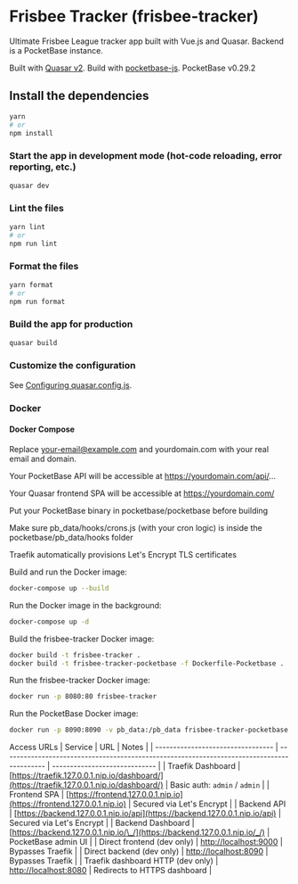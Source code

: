 # Frisbee Tracker (frisbee-tracker)

Ultimate Frisbee League tracker app built with Vue.js and Quasar.
Backend is a PocketBase instance.

Built with [Quasar v2](https://quasar.dev).
Build with [pocketbase-js](https://github.com/pocketbase/pocketbase-js).
PocketBase v0.29.2

## Install the dependencies

```bash
yarn
# or
npm install
```

### Start the app in development mode (hot-code reloading, error reporting, etc.)

```bash
quasar dev
```

### Lint the files

```bash
yarn lint
# or
npm run lint
```

### Format the files

```bash
yarn format
# or
npm run format
```

### Build the app for production

```bash
quasar build
```

### Customize the configuration

See [Configuring quasar.config.js](https://v2.quasar.dev/quasar-cli-vite/quasar-config-js).

### Docker

#### Docker Compose

Replace your-email@example.com and yourdomain.com with your real email and domain.

Your PocketBase API will be accessible at https://yourdomain.com/api/...

Your Quasar frontend SPA will be accessible at https://yourdomain.com/

Put your PocketBase binary in pocketbase/pocketbase before building

Make sure pb_data/hooks/crons.js (with your cron logic) is inside the pocketbase/pb_data/hooks folder

Traefik automatically provisions Let's Encrypt TLS certificates

Build and run the Docker image:

```bash
docker-compose up --build
```

Run the Docker image in the background:

```bash
docker-compose up -d
```

Build the frisbee-tracker Docker image:

```bash
docker build -t frisbee-tracker .
docker build -t frisbee-tracker-pocketbase -f Dockerfile-Pocketbase .
```

Run the frisbee-tracker Docker image:

```bash
docker run -p 8080:80 frisbee-tracker
```

Run the PocketBase Docker image:

```bash
docker run -p 8090:8090 -v pb_data:/pb_data frisbee-tracker-pocketbase
```

Access URLs
| Service | URL | Notes |
| --------------------------------- | ------------------------------------------------------------------------------------------ | ----------------------------- |
| Traefik Dashboard | [https://traefik.127.0.0.1.nip.io/dashboard/](https://traefik.127.0.0.1.nip.io/dashboard/) | Basic auth: `admin` / `admin` |
| Frontend SPA | [https://frontend.127.0.0.1.nip.io](https://frontend.127.0.0.1.nip.io) | Secured via Let's Encrypt |
| Backend API | [https://backend.127.0.0.1.nip.io/api](https://backend.127.0.0.1.nip.io/api) | Secured via Let's Encrypt |
| Backend Dashboard | [https://backend.127.0.0.1.nip.io/\_/](https://backend.127.0.0.1.nip.io/_/) | PocketBase admin UI |
| Direct frontend (dev only) | [http://localhost:9000](http://localhost:9000) | Bypasses Traefik |
| Direct backend (dev only) | [http://localhost:8090](http://localhost:8090) | Bypasses Traefik |
| Traefik dashboard HTTP (dev only) | [http://localhost:8080](http://localhost:8080) | Redirects to HTTPS dashboard |
